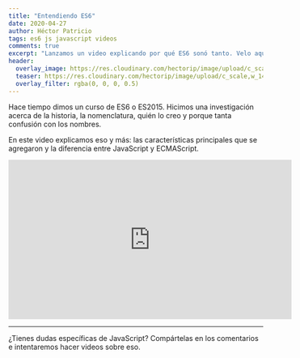```yaml
---
title: "Entendiendo ES6"
date: 2020-04-27
author: Héctor Patricio
tags: es6 js javascript videos
comments: true
excerpt: "Lanzamos un video explicando por qué ES6 sonó tanto. Velo aquí."
header:
  overlay_image: https://res.cloudinary.com/hectorip/image/upload/c_scale,w_1400/v1587973000/6CF7535E-4D2E-4140-A758-32DD166D508C_hztakt.jpg
  teaser: https://res.cloudinary.com/hectorip/image/upload/c_scale,w_1400/v1587973000/6CF7535E-4D2E-4140-A758-32DD166D508C_hztakt.jpg
  overlay_filter: rgba(0, 0, 0, 0.5)
---
```


Hace tiempo dimos un curso de ES6 o ES2015. Hicimos una investigación acerca de la historia, la nomenclatura, quién lo creo y porque tanta confusión con los nombres.

En este video explicamos eso y más: las características principales que se agregaron y la diferencia entre JavaScript y ECMAScript.

<iframe width="560" height="315" src="https://www.youtube.com/embed/ZnS37QdoTDA" frameborder="0" allow="accelerometer; autoplay; encrypted-media; gyroscope; picture-in-picture" allowfullscreen></iframe>

---

¿Tienes dudas específicas de JavaScript? Compártelas en los comentarios e intentaremos hacer videos sobre eso.
